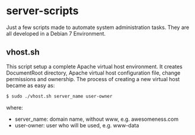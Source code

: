 # server-scripts

Just a few scripts made to automate system administration tasks. They are all developed in a Debian 7 Environment.

## vhost.sh
This script setup a complete Apache virtual host environment. It creates DocumentRoot directory, Apache virtual host configuration file, change permissions and ownership. The process of creating a new virtual host became as easy as:
```sh
$ sudo ./vhost.sh server_name user-owner
```
where:
* server_name: domain name, without www, e.g. awesomeness.com
* user-owner: user who will be used, e.g. www-data
